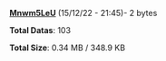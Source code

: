[**Mnwm5LeU**](/data/Mnwm5LeU.txt) (15/12/22 - 21:45)- 2 bytes

**Total Datas**: 103

**Total Size**: 0.34 MB / 348.9 KB